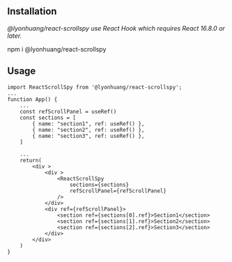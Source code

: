 ## Installation

*@lyonhuang/react-scrollspy use React Hook which requires React 16.8.0 or later.*

npm i @lyonhuang/react-scrollspy


## Usage

```
import ReactScrollSpy from '@lyonhuang/react-scrollspy';
...
function App() {
    ...
    const refScrollPanel = useRef()
    const sections = [
        { name: "section1", ref: useRef() },
        { name: "section2", ref: useRef() },
        { name: "section3", ref: useRef() },
    ]

    ...
    return(
        <div >
            <div >
                <ReactScrollSpy  
                    sections={sections}
                    refScrollPanel={refScrollPanel}
                />
            </div>
            <div ref={refScrollPanel}>
                <section ref={sections[0].ref}>Section1</section>
                <section ref={sections[1].ref}>Section2</section>
                <section ref={sections[2].ref}>Section3</section>
            </div>     
        </div>
    )
}
```
